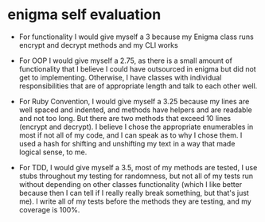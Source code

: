 # enigma self evaluation

- For functionality I would give myself a 3 because my Enigma class runs encrypt and decrypt methods and my CLI works

- For OOP I would give myself a 2.75, as there is a small amount of functionality that I believe I could have outsourced in enigma but did not get to implementing. Otherwise, I have classes with individual responsibilities that are of appropriate length and talk to each other well.

- For Ruby Convention, I would give myself a 3.25 because my lines are well spaced and indented, and methods have helpers and are readable and not too long. But there are two methods that exceed 10 lines (encrypt and decrypt). I believe I chose the appropriate enumerables in most if not all of my code, and I can speak as to why I chose them. I used a hash for shifting and unshifting my text in a way that made logical sense, to me.

- For TDD, I would give myself a 3.5, most of my methods are tested, I use stubs throughout my testing for randomness, but not all of my tests run without depending on other classes functionality (which I like better because then I can tell if I really really break something, but that's just me). I write all of my tests before the methods they are testing, and my coverage is 100%.
